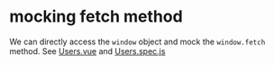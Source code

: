# mocking fetch method

We can directly access the `window` object and mock the `window.fetch` method. See [Users.vue](Users.vue) and [Users.spec.js](Users.spec.js)
